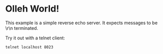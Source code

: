 # Olleh World!

This example is a simple reverse echo server. It expects messages to be \r\n terminated.

Try it out with a telnet client:
```
telnet localhost 8023
```
